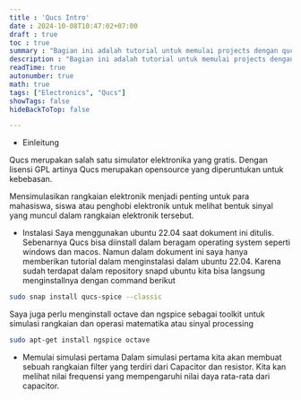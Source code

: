 ```yaml
---
title : 'Qucs Intro'
date : 2024-10-08T10:47:02+07:00
draft : true
toc : true
summary : "Bagian ini adalah tutorial untuk memulai projects dengan qucs"
description : "Bagian ini adalah tutorial untuk memulai projects dengan qucs"
readTime: true
autonumber: true
math: true
tags: ["Electronics", "Qucs"]
showTags: false
hideBackToTop: false

---
```


* Einleitung

Qucs merupakan salah satu simulator elektronika yang gratis. Dengan lisensi GPL artinya Qucs merupakan opensource yang diperuntukan untuk kebebasan.

Mensimulasikan rangkaian elektronik menjadi penting untuk para mahasiswa, siswa atau penghobi elektronik untuk melihat bentuk sinyal yang muncul dalam rangkaian elektronik tersebut.

* Instalasi 
Saya menggunakan ubuntu 22.04 saat dokument ini ditulis. Sebenarnya Qucs bisa diinstall dalam beragam operating system seperti windows dan macos. Namun dalam dokument ini saya hanya memberikan tutorial dalam menginstalasi dalam ubuntu 22.04.
Karena sudah terdapat dalam repository snapd ubuntu kita bisa langsung menginstallnya dengan command berikut

```bash
sudo snap install qucs-spice --classic
```
Saya juga perlu menginstall octave dan ngspice sebagai toolkit untuk simulasi rangkaian dan operasi matematika atau sinyal processing

```bash
sudo apt-get install ngspice octave
```

* Memulai simulasi pertama
Dalam simulasi pertama kita akan membuat sebuah rangkaian filter yang terdiri dari Capacitor dan resistor. Kita kan melihat nilai frequensi yang mempengaruhi nilai daya rata-rata dari capacitor.
